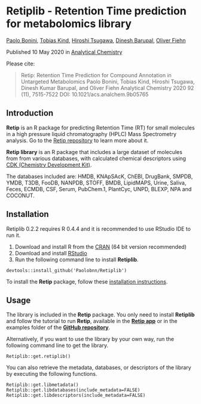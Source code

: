 # Retiplib - Retention Time prediction for metabolomics library

[Paolo Bonini](https://www.researchgate.net/profile/Paolo-Bonini-2), [Tobias Kind](https://fiehnlab.ucdavis.edu/staff/kind), [Hiroshi Tsugawa](https://www.researchgate.net/profile/Hiroshi-Tsugawa), [Dinesh Barupal](https://fiehnlab.ucdavis.edu/component/contact/contact/11-members/14-wcmc/30), [Oliver Fiehn](https://fiehnlab.ucdavis.edu/staff/fiehn)

Published 10 May 2020 in [Analytical Chemistry](https://pubs.acs.org/doi/10.1021/acs.analchem.9b05765)

Please cite:

> Retip: Retention Time Prediction for Compound Annotation in Untargeted Metabolomics Paolo Bonini, Tobias Kind, Hiroshi Tsugawa, Dinesh Kumar Barupal, and Oliver Fiehn Analytical Chemistry 2020 92 (11), 7515-7522 DOI: 10.1021/acs.analchem.9b05765

## Introduction

**Retip** is an R package for predicting Retention Time (RT) for small molecules in a high pressure liquid chromatography (HPLC) Mass Spectrometry analysis. Go to the [Retip repository](https://github.com/PaoloBnn/Retip/tree/master?tab=readme-ov-file) to learn more about it. 

**Retip library** is an R package that includes a large dataset of molecules from  from various databases, with calculated chemical descriptors using [CDK (Chemistry Development Kit)](https://cdk.github.io/).

The databases included are: HMDB, KNApSAcK, ChEBI, DrugBank, SMPDB, YMDB, T3DB, FooDB, NANPDB, STOFF, BMDB, LipidMAPS, Urine, Saliva, Feces, ECMDB, CSF, Serum, PubChem.1, PlantCyc, UNPD, BLEXP, NPA and COCONUT.

## Installation

Retiplib 0.2.2 requires R 0.4.4 and it is recommended to use RStudio IDE to run it.

1.  Download and install R from the [CRAN](https://cran.r-project.org/) (64 bit version recommended)
2.  Download and install [RStudio](https://posit.co/download/rstudio-desktop/#download)
3.  Run the following command line to install **Retiplib**.

```{r}
devtools::install_github('Paolobnn/Retiplib')
```

To install the **Retip** package, follow these [installation instructions]((https://github.com/PaoloBnn/Retip/tree/master?tab=readme-ov-file)).

## Usage

The library is included in the **Retip** package. You only need to install **Retiplib** and follow the tutorial to run **Retip**, available in the [**Retip app**](https://www.retip.app/) or in the examples folder of the [**GitHub repository**](https://github.com/PaoloBnn/Retip/tree/master?tab=readme-ov-file).

Alternatively, if you want to use the library by your own way, run the following command line to get the library.

```{r}
Retiplib::get.retiplib()
```

You can also retrieve the metadata, databases, or descriptors of the library by executing the following functions.

```{r}
Retiplib::get.libmetadata()
Retiplib::get.libdatabases(include_metadata=FALSE)
Retiplib::get.libdescriptors(include_metadata=FALSE)
```

